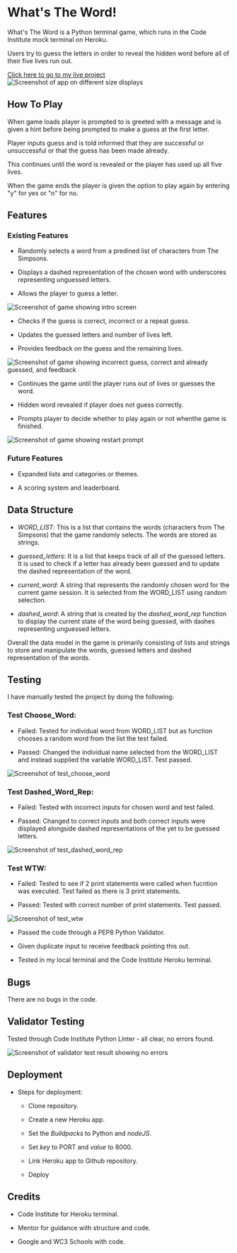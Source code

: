 # What's The Word!

What's The Word is a Python terminal game, which runs in the Code Institute mock terminal on Heroku.

Users try to guess the letters in order to reveal the hidden word before all of their five lives run out.

[Click here to go to my live project](https://whats-the-word-e1699aaf9ca6.herokuapp.com/)
![Screenshot of app on different size displays](images/Heroku-P3-Responsiveness.png)

## How To Play

When game loads player is prompted to is greeted with a message and is given a hint before being prompted to make a guess at the first letter.

Player inputs guess and is told informed that they are successful or unsuccessful or that the guess has been made already.

This continues until the word is revealed or the player has used up all five lives.

When the game ends the player is given the option to play again by entering "y" for yes or "n" for no.

## Features

### Existing Features

- Randomly selects a word from a predined list of characters from The Simpsons.

- Displays a dashed representation of the chosen word with underscores representing unguessed letters.

- Allows the player to guess a letter.

![Screenshot of game showing intro screen](images/Shot-of-game1-1_1.jpg)

- Checks if the guess is correct, incorrect or a repeat guess.

- Updates the guessed letters and number of lives left.

- Provides feedback on the guess and the remaining lives.

![Screenshot of game showing incorrect guess, correct and already guessed, and feedback](images/Shot-of-game2_1.jpg)

- Continues the game until the player runs out of lives or guesses the word.

- Hidden word revealed if player does not guess correctly.

- Prompts player to decide whether to play again or not whenthe game is finished.

![Screenshot of game showing restart prompt](images/Shot-of-game3_1.jpg)

### Future Features

- Expanded lists and categories or themes.

- A scoring system and leaderboard.

## Data Structure

- _WORD_LIST_: This is a list that contains the words (characters from The Simpsons) that the game randomly selects. The words are stored as strings.

- _guessed_letters_: It is a list that keeps track of all of the guessed letters. It is used to check if a letter has already been guessed and to update the dashed representation of the word.

- _current_word_: A string that represents the randomly chosen word for the current game session. It is selected from the WORD_LIST using random selection.

- _dashed_word_: A string that is created by the _dashed_word_rep_ function to display the current state of the word being guessed, with dashes representing unguessed letters.

Overall the data model in the game is primarily consisting of lists and strings to store and manipulate the words, guessed letters and dashed representation of the words.

## Testing

I have manually tested the project by doing the following:

### Test Choose_Word:

- Failed: Tested for individual word from WORD_LIST but as function chooses a random word from the list the test failed.

- Passed: Changed the individual name selected from the WORD_LIST and instead supplied the variable WORD_LIST. Test passed.

![Screenshot of test_choose_word](images/test_choose_word.jpg)

### Test Dashed_Word_Rep:

- Failed: Tested with incorrect inputs for chosen word and test failed.

- Passed: Changed to correct inputs and both correct inputs were displayed alongside dashed representations of the yet to be guessed letters.


![Screenshot of test_dashed_word_rep](images/test_dashed_word_rep.jpg)

### Test WTW:

- Failed: Tested to see if 2 print statements were called when fucntion was executed. Test failed as there is 3 print statements.

- Passed: Tested with correct number of print statements. Test passed.


![Screenshot of test_wtw](images/test_wtw.jpg)

 - Passed the code through a PEP8 Python Validator.

 - Given duplicate input to receive feedback pointing this out.

 - Tested in my local terminal and the Code Institute Heroku terminal.

 ## Bugs

 There are no bugs in the code.

 ## Validator Testing

 Tested through Code Institute Python Linter - all clear, no errors found.

 ![Screenshot of validator test result showing no errors](images/CI_Python_Linter.jpg)

 ## Deployment

  - Steps for deployment:

     - Clone repository.

     - Create a new Heroku app.

     - Set the _Buildpacks_ to Python and _nodeJS_.

     - Set _key_ to PORT and _value_ to 8000.

     - Link Heroku app to Github repository.

     - Deploy

## Credits

 - Code Institute for Heroku terminal.

 - Mentor for guidance with structure and code.

 - Google and WC3 Schools with code.